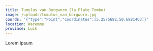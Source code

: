 ```yaml
---
title: Tumulus van Borgworm (la Plate Tombe)
image: /uploads/tumulus_van_borgworm.jpg
coords: '{"type":"Point","coordinates":[5.2575682,50.6881463]}'
location: Waremme
province: Luik
---
```

Lorem ipsum
